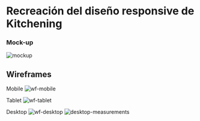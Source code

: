 # Recreación del diseño responsive de Kitchening

### Mock-up

<img src="images/mockups/boceto-desktop.jpg" alt="mockup">

## Wireframes

Mobile
<img src="images/mockups/wireframe-mobile.jpg" alt="wf-mobile">

Tablet
<img src="images/mockups/wireframe-tablet.jpg" alt="wf-tablet">

Desktop
<img src="images/mockups/wireframe-desktop.jpg" alt="wf-desktop">
<img src="images/mockups/medidas-escritorio.jpg" alt="desktop-measurements">


